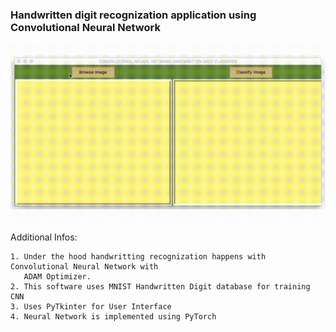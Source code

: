 ### Handwritten digit recognization application using Convolutional Neural Network


![alt text](demo.gif)

Additional Infos:

    1. Under the hood handwritting recognization happens with Convolutional Neural Network with 
       ADAM Optimizer.
    2. This software uses MNIST Handwritten Digit database for training CNN
    3. Uses PyTkinter for User Interface
    4. Neural Network is implemented using PyTorch




